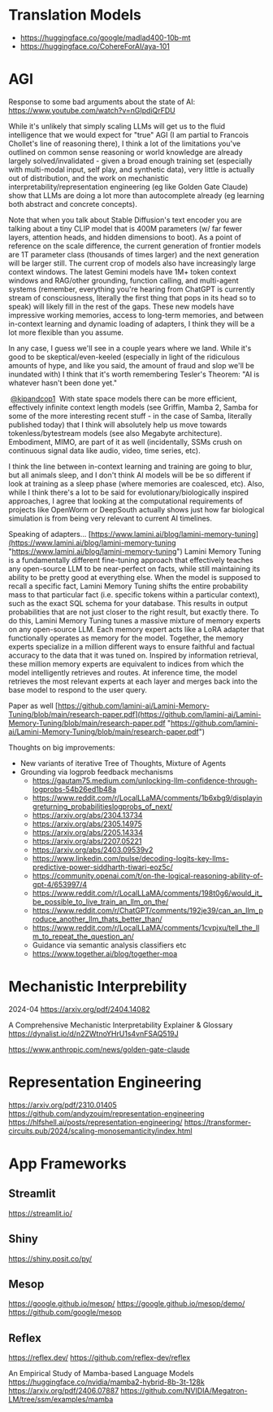
# Translation Models
* https://huggingface.co/google/madlad400-10b-mt
* https://huggingface.co/CohereForAI/aya-101

# AGI
Response to some bad arguments about the state of AI: https://www.youtube.com/watch?v=nGIpdiQrFDU

While it's unlikely that simply scaling LLMs will get us to the fluid intelligence that we would expect for "true" AGI (I am partial to Francois Chollet's line of reasoning there), I think a lot of the limitations you've outlined on common sense reasoning or world knowledge are already largely solved/invalidated - given a broad enough training set (especially with multi-modal input, self play, and synthetic data), very little is actually out of distribution, and the work on mechanistic interpretability/representation engineering (eg like Golden Gate Claude) show that LLMs are doing a lot more than autocomplete already (eg learning both abstract and concrete concepts).

Note that when you talk about Stable Diffusion's text encoder you are talking about a tiny CLIP model that is 400M parameters (w/ far fewer layers, attention heads, and hidden dimensions to boot). As a point of reference on the scale difference, the current generation of frontier models are 1T parameter class (thousands of times larger) and the next generation will be larger still. The current crop of models also have increasingly large context windows. The latest Gemini models have 1M+ token context windows and RAG/other grounding, function calling, and multi-agent systems (remember, everything you're hearing from ChatGPT is currently stream of consciousness, literally the first thing that pops in its head so to speak) will likely fill in the rest of the gaps. These new models have impressive working memories, access to long-term memories, and between in-context learning and dynamic loading of adapters, I think they will be a lot more flexible than you assume.

In any case, I guess we'll see in a couple years where we land. While it's good to be skeptical/even-keeled (especially in light of the ridiculous amounts of hype, and like you said, the amount of fraud and slop we'll be inundated with) I think that it's worth remembering Tesler's Theorem: "AI is whatever hasn't been done yet."


​ [@kipandcop1](https://www.youtube.com/channel/UCHYY8yO4T0cCoa3bhnwHUVA)  With state space models there can be more efficient, effectively infinite context length models (see Griffin, Mamba 2, Samba for some of the more interesting recent stuff - in the case of Samba, literally published today) that I think will absolutely help us move towards tokenless/bytestream models (see also Megabyte architecture). Embodiment, MIMO, are part of it as well (incidentally, SSMs crush on continuous signal data like audio, video, time series, etc).

I think the line between in-context learning and training are going to blur, but all animals sleep, and I don't think AI models will be be so different if look at training as a sleep phase (where memories are coalesced, etc). Also, while I think there's a lot to be said for evolutionary/biologically inspired approaches, I agree that looking at the computational requirements of projects like OpenWorm or DeepSouth actually shows just how far biological simulation is from being very relevant to current AI timelines.

Speaking of adapters...
 [https://www.lamini.ai/blog/lamini-memory-tuning](https://www.lamini.ai/blog/lamini-memory-tuning "https://www.lamini.ai/blog/lamini-memory-tuning")
    Lamini Memory Tuning is a fundamentally different fine-tuning approach that effectively teaches any open-source LLM to be near-perfect on facts, while still maintaining its ability to be pretty good at everything else. When the model is supposed to recall a specific fact, Lamini Memory Tuning shifts the entire probability mass to that particular fact (i.e. specific tokens within a particular context), such as the exact SQL schema for your database. This results in output probabilities that are not just closer to the right result, but exactly there. To do this, Lamini Memory Tuning tunes a massive mixture of memory experts on any open-source LLM. Each memory expert acts like a LoRA adapter that functionally operates as memory for the model. Together, the memory experts specialize in a million different ways to ensure faithful and factual accuracy to the data that it was tuned on. Inspired by information retrieval, these million memory experts are equivalent to indices from which the model intelligently retrieves and routes. At inference time, the model retrieves the most relevant experts at each layer and merges back into the base model to respond to the user query.

Paper as well [https://github.com/lamini-ai/Lamini-Memory-Tuning/blob/main/research-paper.pdf](https://github.com/lamini-ai/Lamini-Memory-Tuning/blob/main/research-paper.pdf "https://github.com/lamini-ai/Lamini-Memory-Tuning/blob/main/research-paper.pdf")



Thoughts on big improvements:
* New variants of iterative Tree of Thoughts, Mixture of Agents
* Grounding via logprob feedback mechanisms
	* https://gautam75.medium.com/unlocking-llm-confidence-through-logprobs-54b26ed1b48a
	* https://www.reddit.com/r/LocalLLaMA/comments/1b6xbg9/displayingreturning_probabilitieslogprobs_of_next/
	* https://arxiv.org/abs/2304.13734
	* https://arxiv.org/abs/2305.14975
	* https://arxiv.org/abs/2205.14334
	* https://arxiv.org/abs/2207.05221
	* https://arxiv.org/abs/2403.09539v2
	* https://www.linkedin.com/pulse/decoding-logits-key-llms-predictive-power-siddharth-tiwari-eoz5c/
	* https://community.openai.com/t/on-the-logical-reasoning-ability-of-gpt-4/653997/4
	* https://www.reddit.com/r/LocalLLaMA/comments/198t0g6/would_it_be_possible_to_live_train_an_llm_on_the/
	* https://www.reddit.com/r/ChatGPT/comments/192je39/can_an_llm_produce_another_llm_thats_better_than/
	* https://www.reddit.com/r/LocalLLaMA/comments/1cvpjxu/tell_the_llm_to_repeat_the_question_an/
	* Guidance via semantic analysis classifiers etc
	* https://www.together.ai/blog/together-moa

# Mechanistic Interprebility
2024-04 https://arxiv.org/pdf/2404.14082

  
A Comprehensive Mechanistic Interpretability Explainer & Glossary
https://dynalist.io/d/n2ZWtnoYHrU1s4vnFSAQ519J

https://www.anthropic.com/news/golden-gate-claude

# Representation Engineering
https://arxiv.org/pdf/2310.01405
https://github.com/andyzoujm/representation-engineering
https://hlfshell.ai/posts/representation-engineering/
https://transformer-circuits.pub/2024/scaling-monosemanticity/index.html


# App Frameworks

## Streamlit
https://streamlit.io/

## Shiny
https://shiny.posit.co/py/

## Mesop
https://google.github.io/mesop/
https://google.github.io/mesop/demo/
https://github.com/google/mesop



## Reflex
https://reflex.dev/
https://github.com/reflex-dev/reflex


 An Empirical Study of Mamba-based Language Models 
https://huggingface.co/nvidia/mamba2-hybrid-8b-3t-128k
https://arxiv.org/pdf/2406.07887
https://github.com/NVIDIA/Megatron-LM/tree/ssm/examples/mamba